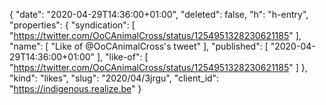 {
  "date": "2020-04-29T14:36:00+01:00",
  "deleted": false,
  "h": "h-entry",
  "properties": {
    "syndication": [
      "https://twitter.com/OoCAnimalCross/status/1254951328230621185"
    ],
    "name": [
      "Like of @OoCAnimalCross's tweet"
    ],
    "published": [
      "2020-04-29T14:36:00+01:00"
    ],
    "like-of": [
      "https://twitter.com/OoCAnimalCross/status/1254951328230621185"
    ]
  },
  "kind": "likes",
  "slug": "2020/04/3jrgu",
  "client_id": "https://indigenous.realize.be"
}
